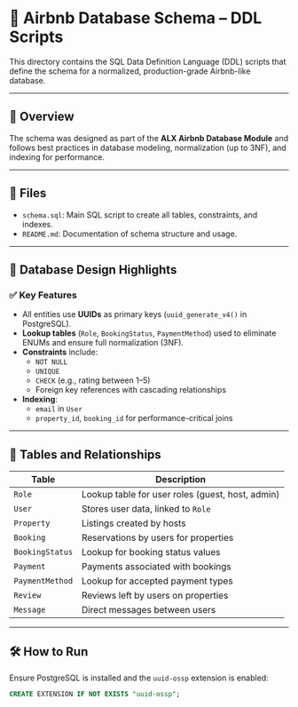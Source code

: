 # 📐 Airbnb Database Schema – DDL Scripts

This directory contains the SQL Data Definition Language (DDL) scripts that define the schema for a normalized, production-grade Airbnb-like database.

---

## 📌 Overview

The schema was designed as part of the **ALX Airbnb Database Module** and follows best practices in database modeling, normalization (up to 3NF), and indexing for performance.

---

## 📁 Files

- `schema.sql`: Main SQL script to create all tables, constraints, and indexes.
- `README.md`: Documentation of schema structure and usage.

---

## 🧱 Database Design Highlights

### ✅ Key Features

- All entities use **UUIDs** as primary keys (`uuid_generate_v4()` in PostgreSQL).
- **Lookup tables** (`Role`, `BookingStatus`, `PaymentMethod`) used to eliminate ENUMs and ensure full normalization (3NF).
- **Constraints** include:
  - `NOT NULL`
  - `UNIQUE`
  - `CHECK` (e.g., rating between 1–5)
  - Foreign key references with cascading relationships
- **Indexing**:
  - `email` in `User`
  - `property_id`, `booking_id` for performance-critical joins

---

## 🧩 Tables and Relationships

| Table           | Description                              |
|----------------|------------------------------------------|
| `Role`          | Lookup table for user roles (guest, host, admin) |
| `User`          | Stores user data, linked to `Role`       |
| `Property`      | Listings created by hosts                |
| `Booking`       | Reservations by users for properties     |
| `BookingStatus` | Lookup for booking status values         |
| `Payment`       | Payments associated with bookings        |
| `PaymentMethod` | Lookup for accepted payment types        |
| `Review`        | Reviews left by users on properties      |
| `Message`       | Direct messages between users            |

---

## 🛠️ How to Run

Ensure PostgreSQL is installed and the `uuid-ossp` extension is enabled:

```sql
CREATE EXTENSION IF NOT EXISTS "uuid-ossp";
